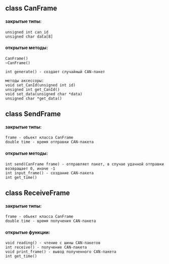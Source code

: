 class CanFrame
---
#### закрытые типы:
    unsigned int can_id
    unsigned char data[8]
#### открытые методы:
    CanFrame()
    ~CanFrame()
    
    int generate() - создает случайный CAN-пакет
    
    методы аксессоры:
    void set_CanId(unsigned int id)
    unsigned int get_CanId()
    void set_data(unsigned char *data)
    unsigned char *get_data()

    
class SendFrame 
---
#### закрытые типы:
    frame - обьект класса CanFrame
    double time - время отправки CAN-пакета
#### открытые методы:
    int send(CanFrame frame) - отправляет пакет, в случае удачной отправки возвращает 0, иначе -1
    int input_frame() - создание CAN-пакета
    int get_time()



class ReceiveFrame
---
#### закрытые типы:
    frame - обьект класса CanFrame
    double time - время получения CAN-пакета
#### открытые функции:
    void reading() - чтение с шины CAN-пакетов
    int receive() - получение CAN-пакета
    void print_frame() - вывод полученного CAN-пакета
    int get_time()
    
